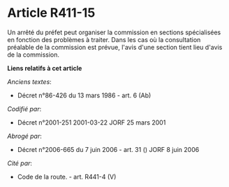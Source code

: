 # Article R411-15

Un arrêté du préfet peut organiser la commission en sections spécialisées en fonction des problèmes à traiter. Dans les cas
où la consultation préalable de la commission est prévue, l'avis d'une section tient lieu d'avis de la commission.

**Liens relatifs à cet article**

_Anciens textes_:

  - Décret n°86-426 du 13 mars 1986 - art. 6 (Ab)

_Codifié par_:

  - Décret n°2001-251 2001-03-22 JORF 25 mars 2001

_Abrogé par_:

  - Décret n°2006-665 du 7 juin 2006 - art. 31 () JORF 8 juin 2006

_Cité par_:

  - Code de la route. - art. R441-4 (V)
